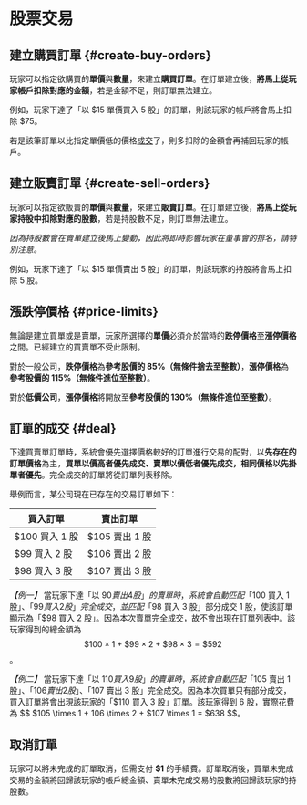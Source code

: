 # 股票交易

## 建立購買訂單 {#create-buy-orders}

玩家可以指定欲購買的**單價**與**數量**，來建立**購買訂單**。在訂單建立後，**將馬上從玩家帳戶扣除對應的金額**，若是金額不足，則訂單無法建立。

例如，玩家下達了「以 $15 單價買入 5 股」的訂單，則該玩家的帳戶將會馬上扣除 $75。

若是該筆訂單以比指定單價低的價格[成交](#deal)了，則多扣除的金額會再補回玩家的帳戶。

## 建立販賣訂單 {#create-sell-orders}

玩家可以指定欲販賣的**單價**與**數量**，來建立**販賣訂單**。在訂單建立後，**將馬上從玩家持股中扣除對應的股數**，若是持股數不足，則訂單無法建立。

*因為持股數會在賣單建立後馬上變動，因此將即時影響玩家在董事會的排名，請特別注意。*

例如，玩家下達了「以 $15 單價賣出 5 股」的訂單，則該玩家的持股將會馬上扣除 5 股。

## 漲跌停價格 {#price-limits}

無論是建立買單或是賣單，玩家所選擇的**單價**必須介於當時的**跌停價格**至**漲停價格**之間。已經建立的買賣單不受此限制。

對於一般公司，**跌停價格**為**參考股價的 85%（無條件捨去至整數）**，**漲停價格**為**參考股價的 115%（無條件進位至整數）**。

對於**低價公司**，**漲停價格**將開放至**參考股價的 130%（無條件進位至整數）**。

## 訂單的成交 {#deal}

下達買賣單訂單時，系統會優先選擇價格較好的訂單進行交易的配對，以**先存在的訂單價格**為主，**買單以價高者優先成交、賣單以價低者優先成交，相同價格以先掛單者優先**。完全成交的訂單將從訂單列表移除。

舉例而言，某公司現在已存在的交易訂單如下：

|  買入訂單       |  賣出訂單      |
| ------------- | ------------- |
| $100 買入 1 股 | $105 賣出 1 股 |
| $99 買入 2 股  | $106 賣出 2 股 |
| $98 買入 3 股  | $107 賣出 3 股 |

*【例一】* 當玩家下達「以 $90 賣出 4 股」的賣單時，系統會自動匹配「$100 買入 1 股」、「$99 買入 2 股」完全成交，並匹配「$98 買入 3 股」部分成交 1 股，使該訂單顯示為「$98 買入 2 股」。因為本次賣單完全成交，故不會出現在訂單列表中。該玩家得到的總金額為 $$\$100 \times 1 + \$99 \times 2 + \$98 \times 3 = \$592$$。


*【例二】* 當玩家下達「以 $110 買入 9 股」的賣單時，系統會自動匹配「$105 賣出 1 股」、「$106 賣出 2 股」、「$107 賣出 3 股」完全成交。因為本次買單只有部分成交，買入訂單將會出現該玩家的「$110 買入 3 股」訂單。該玩家得到 6 股，實際花費為 $$ $105 \times 1 + 106 \times 2 + $107 \times 1 = $638 $$。

## 取消訂單

玩家可以將未完成的訂單取消，但需支付 **$1** 的手續費。訂單取消後，買單未完成交易的金額將回歸該玩家的帳戶總金額、賣單未完成交易的股數將回歸該玩家的持股數。
